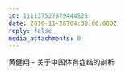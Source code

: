 ```yaml
---
id: 111137527879444526
date: 2010-11-26T04:38:00.000Z
reply: false
media_attachments: 0
---
```


黄健翔 - 关于中国体育症结的剖析 ​​​​

